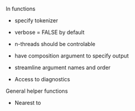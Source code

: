 
In functions

- specify tokenizer
- verbose = FALSE by default
- n-threads should be controlable
- have composition argument to specify output
- streamline argument names and order

- Access to diagnostics

General helper functions
- Nearest to
